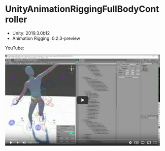 # UnityAnimationRiggingFullBodyController

- Unity: 2019.3.0b12
- Animation Rigging: 0.2.3-preview

YouTube:

[![](./0.png)](https://www.youtube.com/watch?v=OIbFb5ZAKsY)

